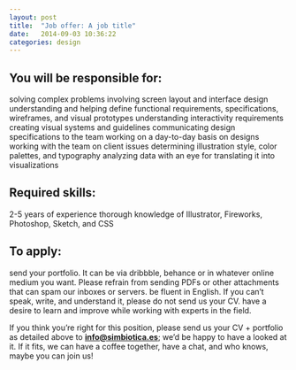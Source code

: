 ```yaml
---
layout: post
title:  "Job offer: A job title"
date:   2014-09-03 10:36:22
categories: design
---
```


## You will be responsible for:
solving complex problems involving screen layout and interface design
understanding and helping define functional requirements, specifications, wireframes, and visual prototypes
understanding interactivity requirements
creating visual systems and guidelines
communicating design specifications to the team
working on a day-to-day basis on designs 
working with the team on client issues
determining illustration style, color palettes, and typography
analyzing data with an eye for translating it into visualizations

## Required skills:
2-5 years of experience
thorough knowledge of Illustrator, Fireworks, Photoshop, Sketch, and CSS

## To apply:
send your portfolio.  It can be via dribbble, behance or in whatever online medium you want. Please refrain from sending PDFs or other attachments that can spam our inboxes or servers.
be fluent in English.  If you can’t speak, write, and understand it, please do not send us your CV.
have a desire to learn and improve while working with experts in the field.

If you think you’re right for this position, please send us your CV + portfolio as detailed above to **[info@simbiotica.es](mailto:info@simbiotica.es)**; we’d be happy to have a looked at it.  If it fits, we can have a coffee together, have a chat, and who knows, maybe you can join us!